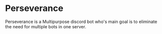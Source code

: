 # Perseverance
Perseverance is a Multipurpose discord bot who's main goal is to eliminate the need for multiple bots in one server.
